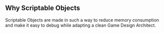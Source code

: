 ## Why Scriptable Objects

Scriptable Objects are made in such a way to reduce memory consumption and make it easy to debug while adapting a clean Game Design Architect.
